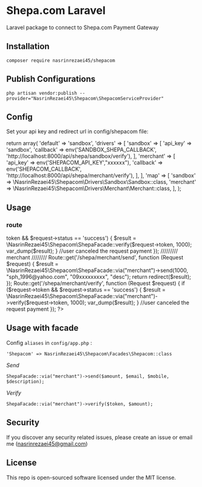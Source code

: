 # Shepa.com Laravel

Laravel package to connect to Shepa.com Payment Gateway

## Installation

`composer require nasrinrezaei45/shepacom`

## Publish Configurations

`php artisan vendor:publish --provider="NasrinRezaei45\Shepacom\ShepacomServiceProvider"`

## Config

Set your api key and redirect url in config/shepacom file:

   return array(
    'default' => 'sandbox',
    'drivers' => [
        'sandbox'  => [
            'api_key'  => 'sandbox',
            'callback' => env('SANDBOX_SHEPA_CALLBACK', 'http://localhost:8000/api/shepa/sandbox/verify'),
        ],
        'merchant' => [
            'api_key'  => env('SHEPACOM_API_KEY',"xxxxxx"),
            'callback' => env('SHEPACOM_CALLBACK', 'http://localhost:8000/api/shepa/merchant/verify'),
        ],
    ],
    'map'     => [
        'sandbox'  => \NasrinRezaei45\Shepacom\Drivers\Sandbox\Sandbox::class,
        'merchant' => \NasrinRezaei45\Shepacom\Drivers\Merchant\Merchant::class,
    ],
);
    
## Usage

### route 

<?php 
    
//////// sandbox //////////

	Route::get('/shepa/sandbox/send', function (Request $request) {


		$result = \NasrinRezaei45\Shepacom\ShepaFacade::send(1000, "sph_1996@yahoo.com", "09xxxxxxxxx", "desc");
		return redirect($result);

	});

	Route::get('/shepa/sandbox/verify', function (Request $request) {

		if ($request->token && $request->status == 'success') {
			$result = \NasrinRezaei45\Shepacom\ShepaFacade::verify($request->token, 1000);
			var_dump($result);
		}
		//user canceled the request payment
	});



	///////// merchant ////////
	Route::get('/shepa/merchant/send', function (Request $request) {
		$result = \NasrinRezaei45\Shepacom\ShepaFacade::via("merchant")->send(1000, "sph_1996@yahoo.com", "09xxxxxxxxx", "desc");
		return redirect($result);
	});


	Route::get('/shepa/merchant/verify', function (Request $request) {
		if ($request->token && $request->status == 'success') {
			$result = \NasrinRezaei45\Shepacom\ShepaFacade::via("merchant")->verify($request->token, 1000);
			var_dump($result);
		}
		//user canceled the request payment
	});



?>
    
## Usage with facade

Config `aliases` in `config/app.php` :

    'Shepacom' => NasrinRezaei45\Shepacom\Facades\Shepacom::class
    
*Send*

    ShepaFacade::via("merchant")->send($amount, $email, $mobile, $description);
    
*Verify*

    ShepaFacade::via("merchant")->verify($token, $amount);
    
## Security

If you discover any security related issues, please create an issue or email me (nasrinrezaei45@gmail.com)
    
## License

This repo is open-sourced software licensed under the MIT license.
